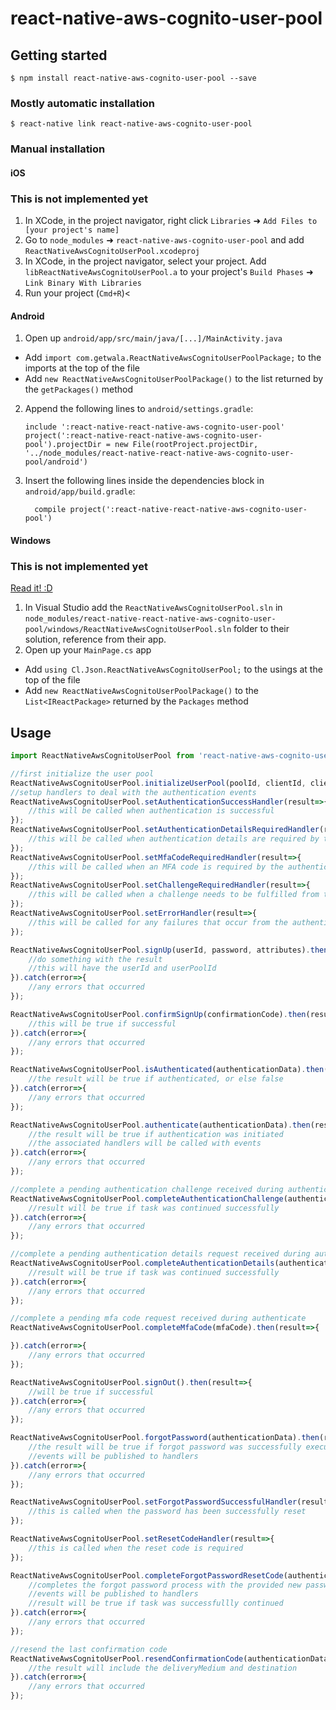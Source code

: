 
# react-native-aws-cognito-user-pool

## Getting started

`$ npm install react-native-aws-cognito-user-pool --save`

### Mostly automatic installation

`$ react-native link react-native-aws-cognito-user-pool`

### Manual installation


#### iOS
### This is not implemented yet
1. In XCode, in the project navigator, right click `Libraries` ➜ `Add Files to [your project's name]`
2. Go to `node_modules` ➜ `react-native-aws-cognito-user-pool` and add `ReactNativeAwsCognitoUserPool.xcodeproj`
3. In XCode, in the project navigator, select your project. Add `libReactNativeAwsCognitoUserPool.a` to your project's `Build Phases` ➜ `Link Binary With Libraries`
4. Run your project (`Cmd+R`)<

#### Android

1. Open up `android/app/src/main/java/[...]/MainActivity.java`
  - Add `import com.getwala.ReactNativeAwsCognitoUserPoolPackage;` to the imports at the top of the file
  - Add `new ReactNativeAwsCognitoUserPoolPackage()` to the list returned by the `getPackages()` method
2. Append the following lines to `android/settings.gradle`:
  	```
  	include ':react-native-react-native-aws-cognito-user-pool'
  	project(':react-native-react-native-aws-cognito-user-pool').projectDir = new File(rootProject.projectDir, 	'../node_modules/react-native-react-native-aws-cognito-user-pool/android')
  	```
3. Insert the following lines inside the dependencies block in `android/app/build.gradle`:
  	```
      compile project(':react-native-react-native-aws-cognito-user-pool')
  	```

#### Windows
### This is not implemented yet
[Read it! :D](https://github.com/ReactWindows/react-native)

1. In Visual Studio add the `ReactNativeAwsCognitoUserPool.sln` in `node_modules/react-native-react-native-aws-cognito-user-pool/windows/ReactNativeAwsCognitoUserPool.sln` folder to their solution, reference from their app.
2. Open up your `MainPage.cs` app
  - Add `using Cl.Json.ReactNativeAwsCognitoUserPool;` to the usings at the top of the file
  - Add `new ReactNativeAwsCognitoUserPoolPackage()` to the `List<IReactPackage>` returned by the `Packages` method


## Usage
```javascript
import ReactNativeAwsCognitoUserPool from 'react-native-aws-cognito-user-pool';

//first initialize the user pool
ReactNativeAwsCognitoUserPool.initializeUserPool(poolId, clientId, clientSecret, region);
//setup handlers to deal with the authentication events
ReactNativeAwsCognitoUserPool.setAuthenticationSuccessHandler(result=>{
	//this will be called when authentication is successful
});
ReactNativeAwsCognitoUserPool.setAuthenticationDetailsRequiredHandler(result=>{
	//this will be called when authentication details are required by the authentication handler
});
ReactNativeAwsCognitoUserPool.setMfaCodeRequiredHandler(result=>{
	//this will be called when an MFA code is required by the authentication handler
});
ReactNativeAwsCognitoUserPool.setChallengeRequiredHandler(result=>{
	//this will be called when a challenge needs to be fulfilled from the authentication handler
});
ReactNativeAwsCognitoUserPool.setErrorHandler(result=>{
	//this will be called for any failures that occur from the authentication handler
});

ReactNativeAwsCognitoUserPool.signUp(userId, password, attributes).then(result=>{
	//do something with the result
	//this will have the userId and userPoolId
}).catch(error=>{
	//any errors that occurred
});

ReactNativeAwsCognitoUserPool.confirmSignUp(confirmationCode).then(result=>{
	//this will be true if successful
}).catch(error=>{
	//any errors that occurred
});

ReactNativeAwsCognitoUserPool.isAuthenticated(authenticationData).then(result=>{
	//the result will be true if authenticated, or else false 
}).catch(error=>{
	//any errors that occurred
});

ReactNativeAwsCognitoUserPool.authenticate(authenticationData).then(result=>{
	//the result will be true if authentication was initiated
	//the associated handlers will be called with events 
}).catch(error=>{
	//any errors that occurred
});

//complete a pending authentication challenge received during authenticate
ReactNativeAwsCognitoUserPool.completeAuthenticationChallenge(authenticationData).then(result=>{
	//result will be true if task was continued successfully
}).catch(error=>{
	//any errors that occurred
});

//complete a pending authentication details request received during authenticate
ReactNativeAwsCognitoUserPool.completeAuthenticationDetails(authenticationData).then(result=>{
	//result will be true if task was continued successfully
}).catch(error=>{
	//any errors that occurred
});

//complete a pending mfa code request received during authenticate
ReactNativeAwsCognitoUserPool.completeMfaCode(mfaCode).then(result=>{

}).catch(error=>{
	//any errors that occurred
});

ReactNativeAwsCognitoUserPool.signOut().then(result=>{
	//will be true if successful
}).catch(error=>{
	//any errors that occurred
});

ReactNativeAwsCognitoUserPool.forgotPassword(authenticationData).then(result=>{
	//the result will be true if forgot password was successfully executed
	//events will be published to handlers
}).catch(error=>{
	//any errors that occurred
});

ReactNativeAwsCognitoUserPool.setForgotPasswordSuccessfulHandler(result=>{
	//this is called when the password has been successfully reset
});

ReactNativeAwsCognitoUserPool.setResetCodeHandler(result=>{
	//this is called when the reset code is required
});

ReactNativeAwsCognitoUserPool.completeForgotPasswordResetCode(authenticationData).then(result=>{
	//completes the forgot password process with the provided new password and verification code
	//events will be published to handlers
	//result will be true if task was successfullly continued
}).catch(error=>{
	//any errors that occurred
});

//resend the last confirmation code
ReactNativeAwsCognitoUserPool.resendConfirmationCode(authenticationData).then(result=>{
	//the result will include the deliveryMedium and destination
}).catch(error=>{
	//any errors that occurred
});
```